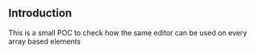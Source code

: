 <h2>Introduction</h2>
This is a small POC to check how the same editor can be used on every array based elements
